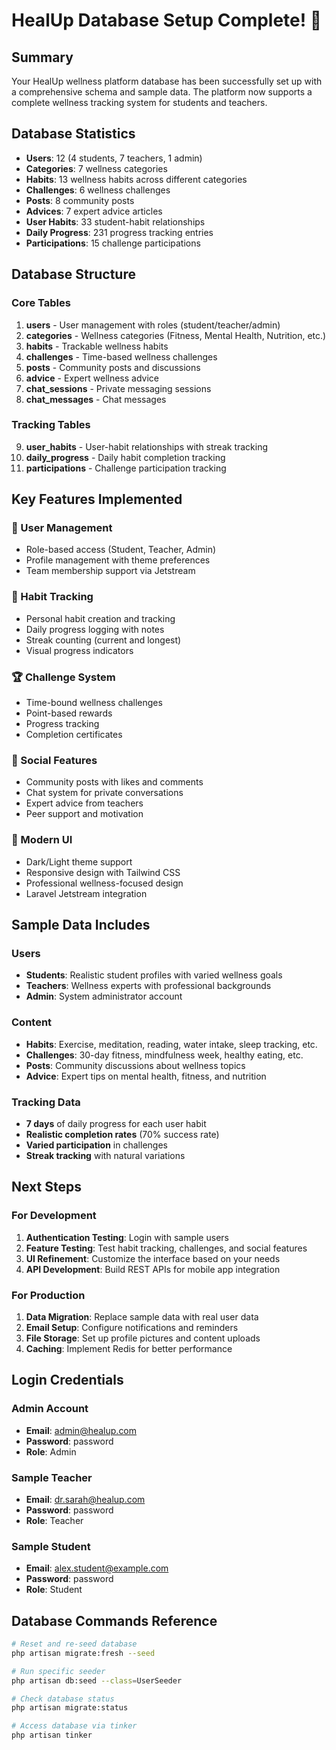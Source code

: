 # HealUp Database Setup Complete! 🎉

## Summary

Your HealUp wellness platform database has been successfully set up with a comprehensive schema and sample data. The platform now supports a complete wellness tracking system for students and teachers.

## Database Statistics

-   **Users**: 12 (4 students, 7 teachers, 1 admin)
-   **Categories**: 7 wellness categories
-   **Habits**: 13 wellness habits across different categories
-   **Challenges**: 6 wellness challenges
-   **Posts**: 8 community posts
-   **Advices**: 7 expert advice articles
-   **User Habits**: 33 student-habit relationships
-   **Daily Progress**: 231 progress tracking entries
-   **Participations**: 15 challenge participations

## Database Structure

### Core Tables

1. **users** - User management with roles (student/teacher/admin)
2. **categories** - Wellness categories (Fitness, Mental Health, Nutrition, etc.)
3. **habits** - Trackable wellness habits
4. **challenges** - Time-based wellness challenges
5. **posts** - Community posts and discussions
6. **advice** - Expert wellness advice
7. **chat_sessions** - Private messaging sessions
8. **chat_messages** - Chat messages

### Tracking Tables

9. **user_habits** - User-habit relationships with streak tracking
10. **daily_progress** - Daily habit completion tracking
11. **participations** - Challenge participation tracking

## Key Features Implemented

### 🔐 User Management

-   Role-based access (Student, Teacher, Admin)
-   Profile management with theme preferences
-   Team membership support via Jetstream

### 🎯 Habit Tracking

-   Personal habit creation and tracking
-   Daily progress logging with notes
-   Streak counting (current and longest)
-   Visual progress indicators

### 🏆 Challenge System

-   Time-bound wellness challenges
-   Point-based rewards
-   Progress tracking
-   Completion certificates

### 👥 Social Features

-   Community posts with likes and comments
-   Chat system for private conversations
-   Expert advice from teachers
-   Peer support and motivation

### 🎨 Modern UI

-   Dark/Light theme support
-   Responsive design with Tailwind CSS
-   Professional wellness-focused design
-   Laravel Jetstream integration

## Sample Data Includes

### Users

-   **Students**: Realistic student profiles with varied wellness goals
-   **Teachers**: Wellness experts with professional backgrounds
-   **Admin**: System administrator account

### Content

-   **Habits**: Exercise, meditation, reading, water intake, sleep tracking, etc.
-   **Challenges**: 30-day fitness, mindfulness week, healthy eating, etc.
-   **Posts**: Community discussions about wellness topics
-   **Advice**: Expert tips on mental health, fitness, and nutrition

### Tracking Data

-   **7 days** of daily progress for each user habit
-   **Realistic completion rates** (70% success rate)
-   **Varied participation** in challenges
-   **Streak tracking** with natural variations

## Next Steps

### For Development

1. **Authentication Testing**: Login with sample users
2. **Feature Testing**: Test habit tracking, challenges, and social features
3. **UI Refinement**: Customize the interface based on your needs
4. **API Development**: Build REST APIs for mobile app integration

### For Production

1. **Data Migration**: Replace sample data with real user data
2. **Email Setup**: Configure notifications and reminders
3. **File Storage**: Set up profile pictures and content uploads
4. **Caching**: Implement Redis for better performance

## Login Credentials

### Admin Account

-   **Email**: admin@healup.com
-   **Password**: password
-   **Role**: Admin

### Sample Teacher

-   **Email**: dr.sarah@healup.com
-   **Password**: password
-   **Role**: Teacher

### Sample Student

-   **Email**: alex.student@example.com
-   **Password**: password
-   **Role**: Student

## Database Commands Reference

```bash
# Reset and re-seed database
php artisan migrate:fresh --seed

# Run specific seeder
php artisan db:seed --class=UserSeeder

# Check database status
php artisan migrate:status

# Access database via tinker
php artisan tinker
```
